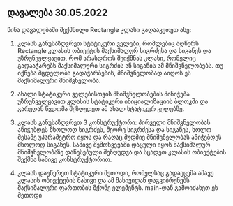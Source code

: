 ## დავალება 30.05.2022

წინა დავალებაში შექმნილი Rectangle კლასი გადააკეთეთ ასე:

1. კლასს  განუსაზღვრეთ სტატიკური ველები, რომლებიც აღწერს Rectangle კლასის ობიექტის  მაქსიმალურ სიგრძესა და სიგანეს და უზრუნველყავით, რომ არასდროს შეიქმნას  კლასი, რომელიც გადააჭარებს მაქსიმალური სიგრძის ან სიგანის ამ  მნიშვნელობებს. თუ იქნება მცდელობა გადაჭარბების, მნიშვნელობად აიღოს ეს  მაქსიმალური მნიშვნელობა.

2. ახალი სტატიკური ველებისთვის  მნიშვნელობების მინიჭება უზრუნველყავით კლასის სტატიკური ინიციალიზაციის  ბლოკში და გარედან წვდომა შეზღუდეთ ამ ახალ სტატიკურ ველებზე.

3. კლასს  განუსაზღვრეთ 3 კონსტრუქტორი: პირველი მნიშვნელობას ანიჭებდეს მხოლოდ  სიგრძეს, მეორე სიგრძესა და სიგანეს, ხოლო მესამე უპარამეტრო იყოს და რაღაც  მუდმივ მნიშვნელობას ანიჭებდეს მხოლოდ სიგანეს. სამივე შემთხვევაში დაცული  იყოს მაქსიმალურ მნიშვნელობაზე დაწესებული შეზღუდვა და სცადეთ კლასის  ობიექტების შექმნა სამივე კონსტრუქტორით.

4. კლასს დაუწერეთ სტატიკური  მეთოდი, რომელსაც გადაეცემა ამავე კლასის ობიექტების მასივი და ამ  მასივიდან დაგვიბრუნებს მაქსიმალური ფართობის მქონე ელემენტს. main-დან  გამოიძახეთ ეს მეთოდი
